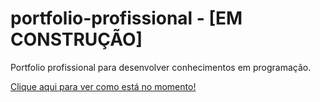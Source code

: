 # portfolio-profissional - [EM CONSTRUÇÃO]
Portfolio profissional para desenvolver conhecimentos em programação.

[Clique aqui para ver como está no momento!](https://portfolio-profissional-mu.vercel.app)
